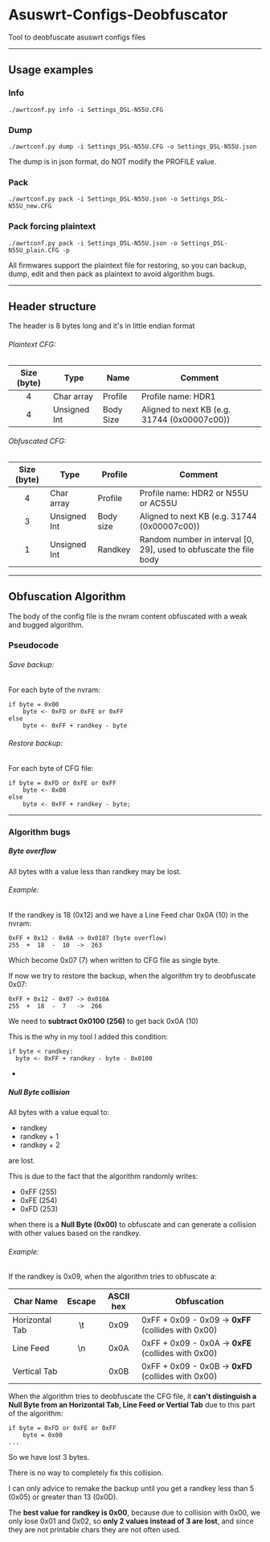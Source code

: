 # Asuswrt-Configs-Deobfuscator
Tool to deobfuscate asuswrt configs files

---

## Usage examples

### Info
`./awrtconf.py info -i Settings_DSL-N55U.CFG`

### Dump
`./awrtconf.py dump -i Settings_DSL-N55U.CFG -o Settings_DSL-N55U.json`

The dump is in json format, do NOT modify the PROFILE value.

### Pack
`./awrtconf.py pack -i Settings_DSL-N55U.json -o Settings_DSL-N55U_new.CFG`

### Pack forcing plaintext
`./awrtconf.py pack -i Settings_DSL-N55U.json -o Settings_DSL-N55U_plain.CFG -p`

All firmwares support the plaintext file for restoring, so you can backup, dump, edit and then pack as plaintext to avoid algorithm bugs.

---

## Header structure
The header is 8 bytes long and it's in little endian format

###### Plaintext CFG:

| Size (byte)  | Type | Name | Comment |
| :----------: | ---- | ---- | ------- |
| 4 | Char array  | Profile | Profile name: HDR1 |
| 4 | Unsigned Int | Body Size | Aligned to next KB (e.g. 31744 (0x00007c00)) |

###### Obfuscated CFG:

| Size (byte)  | Type | Profile | Comment |
| :----------: | ---- | ---- | ------- |
| 4 | Char array | Profile | Profile name: HDR2 or N55U or AC55U |
| 3 | Unsigned Int | Body size | Aligned to next KB (e.g. 31744 (0x00007c00)) |
| 1 | Unsigned Int | Randkey | Random number in interval [0, 29], used to obfuscate the file body |

---

## Obfuscation Algorithm
The body of the config file is the nvram content obfuscated with a weak and bugged algorithm.

### Pseudocode

###### Save backup:
For each byte of the nvram:
```
if byte = 0x00
	byte <- 0xFD or 0xFE or 0xFF
else
	byte <- 0xFF + randkey - byte
```

###### Restore backup:
For each byte of CFG file:
```
if byte = 0xFD or 0xFE or 0xFF
	byte <- 0x00
else
	byte <- 0xFF + randkey - byte;
```

---

### Algorithm bugs
##### Byte overflow

All bytes with a value less than randkey may be lost.

###### Example:
If the randkey is 18 (0x12) and we have a Line Feed char 0x0A (10) in the nvram:
```
0xFF + 0x12 - 0x0A -> 0x0107 (byte overflow)
255  +  18  -  10  ->  263
```
Which become 0x07 (7) when written to CFG file as single byte.

If now we try to restore the backup, when the algorithm try to deobfuscate 0x07:
```
0xFF + 0x12 - 0x07 -> 0x010A
255  +  18  -  7   ->  266
```
We need to **subtract 0x0100 (256)** to get back 0x0A (10)

This is the why in my tool I added this condition:
```
if byte < randkey:
  byte <- 0xFF + randkey - byte - 0x0100
```

-

##### Null Byte collision

All bytes with a value equal to: 
- randkey 
- randkey + 1
- randkey + 2

are lost.

This is due to the fact that the algorithm randomly writes:
- 0xFF (255) 
- 0xFE (254)
- 0xFD (253)

when there is a **Null Byte (0x00)** to obfuscate and can generate a collision with other values based on the randkey.

###### Example:
If the randkey is 0x09, when the algorithm tries to obfuscate a:

| Char Name | Escape | ASCII hex | Obfuscation |
| ----------| :----: | :-------: | ----------- |
| Horizontal Tab| \t | 0x09 | 0xFF + 0x09 - 0x09 -> **0xFF**  (collides with 0x00) |
| Line Feed     | \n | 0x0A | 0xFF + 0x09 - 0x0A -> **0xFE**  (collides with 0x00) |
| Vertical Tab  |    | 0x0B | 0xFF + 0x09 - 0x0B -> **0xFD**  (collides with 0x00) |
 
When the algorithm tries to deobfuscate the CFG file, it **can't distinguish a Null Byte from an Horizontal Tab, Line Feed or Vertial Tab** due to this part of the algorithm:
```
if byte = 0xFD or 0xFE or 0xFF
	byte = 0x00
...
```
So we have lost 3 bytes.

There is no way to completely fix this collision.

I can only advice to remake the backup until you get a randkey less than 5 (0x05) or greater than 13 (0x0D).

The **best value for randkey is 0x00**, because due to collision with 0x00, we only lose 0x01 and 0x02, so **only 2 values instead of 3 are lost**, and since they are not printable chars they are not often used.


